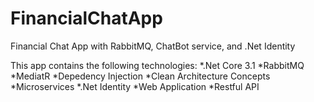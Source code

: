 # FinancialChatApp
Financial Chat App with RabbitMQ, ChatBot service, and .Net Identity

This app contains the following technologies:
*.Net Core 3.1
*RabbitMQ
*MediatR
*Depedency Injection
*Clean Architecture Concepts
*Microservices
*.Net Identity
*Web Application
*Restful API

